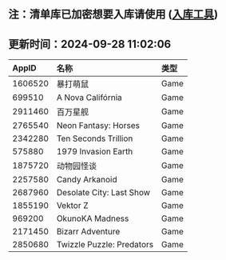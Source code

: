 ## 注：清单库已加密想要入库请使用 ([入库工具](https://github.com/BlankTMing/ManifestAutoUpdate/releases))

## 更新时间：2024-09-28 11:02:06
| AppID | 名称 | 类型  |
| :-------------------- | :----------------------------- | :----------- |
| 1606520 | 暴打萌鼠| Game |
| 699510 | A Nova Califórnia| Game |
| 2911460 | 百万星舰| Game |
| 2765540 | Neon Fantasy: Horses| Game |
| 2342280 | Ten Seconds Trillion| Game |
| 575880 | 1979 Invasion Earth| Game |
| 1875720 | 动物园怪谈| Game |
| 2257580 | Candy Arkanoid| Game |
| 2687960 | Desolate City: Last Show| Game |
| 1855190 | Vektor Z| Game |
| 969200 | OkunoKA Madness| Game |
| 2171450 | Bizarr Adventure| Game |
| 2850680 | Twizzle Puzzle: Predators| Game |
